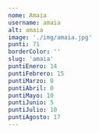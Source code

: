 ```yaml
---
nome: Amaia
username: amaia
alt: amaia
image: './img/amaia.jpg'
punti: 71
borderColor: ''
slug: 'amaia'
puntiEnero: 14
puntiFebrero: 15
puntiMarzo: 0
puntiAbril: 0
puntiMayo: 10
puntiJunio: 5
puntiJulio: 10
puntiAgosto: 17
---
```

